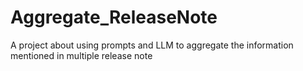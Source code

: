 # Aggregate_ReleaseNote
A project about using prompts and LLM to aggregate the information mentioned in multiple release note
